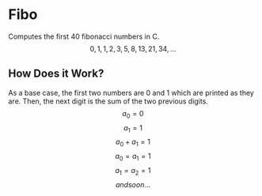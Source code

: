 # Fibo
Computes the first 40 fibonacci numbers in C.
$$0, 1, 1, 2, 3, 5, 8, 13, 21, 34, ...$$

## How Does it Work?
As a base case, the first two numbers are 0 and 1 which are printed as they are.
Then, the next digit is the sum of the two previous digits.
$$a_0 = 0 $$
$$a_1 = 1 $$
$$a_0 + a_1 = 1 $$
$$a_0 = a_1 = 1$$
$$a_1 = a_2 = 1 $$
$$and so on ...$$
